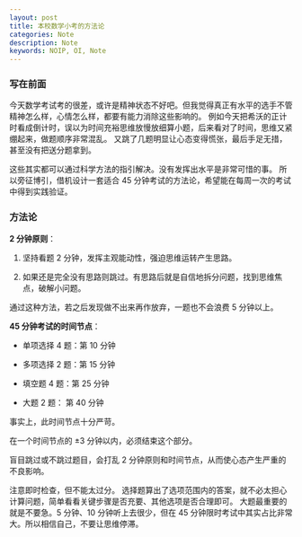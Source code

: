 ```yaml
---
layout: post
title: 本校数学小考的方法论
categories: Note
description: Note
keywords: NOIP, OI, Note
---
```


### 写在前面

今天数学考试考的很差，或许是精神状态不好吧。但我觉得真正有水平的选手不管精神怎么样，心情怎么样，都要有能力消除这些影响的。
例如今天把希沃的正计时看成倒计时，误以为时间充裕思维放慢放细算小题，后来看对了时间，思维又紧绷起来，做题顺序非常混乱。
又跳了几题明显让心态变得慌张，最后手足无措，甚至没有把送分题拿到。

这些其实都可以通过科学方法的指引解决。没有发挥出水平是非常可惜的事。
所以旁征博引，借机设计一套适合 $45$ 分钟考试的方法论，希望能在每周一次的考试中得到实践验证。

### 方法论

**$2$ 分钟原则**：

1. 坚持看题 $2$ 分钟，发挥主观能动性，强迫思维运转产生思路。

2. 如果还是完全没有思路则跳过。有思路后就是自信地拆分问题，找到思维焦点，破解小问题。

通过这种方法，若之后发现做不出来再作放弃，一题也不会浪费 $5$ 分钟以上。


**$45$ 分钟考试的时间节点**：

- 单项选择 $4$ 题：第 $10$ 分钟

- 多项选择 $2$ 题：第 $15$ 分钟

- 填空题 $4$ 题：第 $25$ 分钟

- 大题 $2$ 题： 第 $40$ 分钟

事实上，此时间节点十分严苛。

在一个时间节点的 $\pm 3$ 分钟以内，必须结束这个部分。

盲目跳过或不跳过题目，会打乱 $2$ 分钟原则和时间节点，从而使心态产生严重的不良影响。

注意即时检查，但不能太过分。
选择题算出了选项范围内的答案，就不必太担心计算问题，简单看看关键步骤是否充要、其他选项是否合理即可。
大题最重要的就是不要急。$5$ 分钟、$10$ 分钟听上去很少，但在 $45$ 分钟限时考试中其实占比非常大。所以相信自己，不要让思维停滞。

